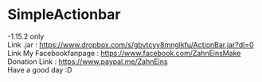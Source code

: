 # SimpleActionbar
-1.15.2 only                                                                                                                              
Link .jar : https://www.dropbox.com/s/gbvtcyy8mnglkfu/ActionBar.jar?dl=0                                                                  
Link My Facebookfanpage : https://www.facebook.com/ZahnEinsMake                                                                           
Donation Link : https://www.paypal.me/ZahnEins                                                                                             
Have a good day :D
